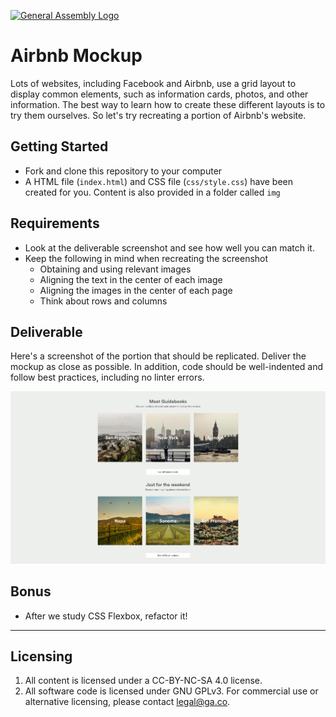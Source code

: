 [![General Assembly Logo](https://camo.githubusercontent.com/1a91b05b8f4d44b5bbfb83abac2b0996d8e26c92/687474703a2f2f692e696d6775722e636f6d2f6b6538555354712e706e67)](https://generalassemb.ly/education/web-development-immersive)

# Airbnb Mockup

Lots of websites, including Facebook and Airbnb, use a grid layout to display common elements, such as information cards, photos, and other information. The best way to learn how to create these different layouts is to try them ourselves. So let's try recreating a portion of Airbnb's website.

## Getting Started
* Fork and clone this repository to your computer
* A HTML file (`index.html`) and CSS file (`css/style.css`) have been created for you. Content is also provided in a folder called `img`

## Requirements
* Look at the deliverable screenshot and see how well you can match it.
* Keep the following in mind when recreating the screenshot
  * Obtaining and using relevant images
  * Aligning the text in the center of each image
  * Aligning the images in the center of each page
  * Think about rows and columns 
 

## Deliverable

Here's a screenshot of the portion that should be replicated. Deliver the mockup as close as possible. In addition, code should be well-indented and follow best practices, including no linter errors.



![Solution](solution.jpg)

## Bonus

* After we study CSS Flexbox, refactor it!


---

## Licensing
1. All content is licensed under a CC-BY-NC-SA 4.0 license.
2. All software code is licensed under GNU GPLv3. For commercial use or alternative licensing, please contact legal@ga.co.
